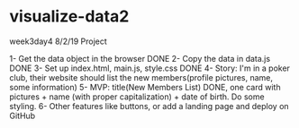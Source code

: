 # visualize-data2

week3day4 8/2/19 Project

1- Get the data object in the browser DONE
2- Copy the data in data.js DONE
3- Set up index.html, main.js, style.css DONE
4- Story: I'm in a poker club, their website should list the new members(profile pictures, name, some information)
5- MVP: title(New Members List) DONE, one card with pictures + name (with proper capitalization) + date of birth. Do some styling.
6- Other features like buttons, or add a landing page and deploy on GitHub